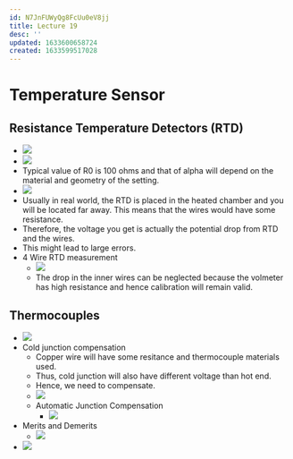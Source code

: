 ```yaml
---
id: N7JnFUWyQg8FcUu0eV8jj
title: Lecture 19
desc: ''
updated: 1633600658724
created: 1633599517028
---
```


# Temperature Sensor

## Resistance Temperature Detectors (RTD)
* ![](/assets/images/2021-10-07-15-11-54.png)
* ![](/assets/images/2021-10-07-15-17-18.png)
* Typical value of R0 is 100 ohms and that of alpha will depend on the material and geometry of the setting.
* ![](/assets/images/2021-10-07-15-18-13.png)
* Usually in real world, the RTD is placed in the heated chamber and you will be located far away. This means that the wires would have some resistance.
* Therefore, the voltage you get is actually the potential drop from RTD and the wires.
* This might lead to large errors.
* 4 Wire RTD measurement
    * ![](/assets/images/2021-10-07-15-20-41.png)
    * The drop in the inner wires can be neglected because the volmeter has high resistance and hence calibration will remain valid.

## Thermocouples
* ![](/assets/images/2021-10-07-15-23-07.png)
* Cold junction compensation
    * Copper wire will have some resitance and thermocouple materials used.
    * Thus, cold junction will also have different voltage than hot end.
    * Hence, we need to compensate.
    * ![](/assets/images/2021-10-07-15-28-56.png)
    * Automatic Junction Compensation
        * ![](/assets/images/2021-10-07-15-31-44.png)
* Merits and Demerits
    * ![](/assets/images/2021-10-07-15-25-34.png)
* ![](/assets/images/2021-10-07-15-26-41.png)